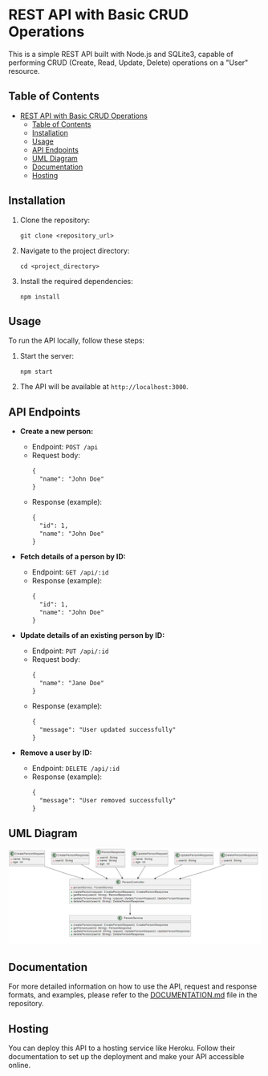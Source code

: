 # REST API with Basic CRUD Operations

This is a simple REST API built with Node.js and SQLite3, capable of performing CRUD (Create, Read, Update, Delete) operations on a "User" resource.

## Table of Contents

- [REST API with Basic CRUD Operations](#rest-api-with-basic-crud-operations)
  - [Table of Contents](#table-of-contents)
  - [Installation](#installation)
  - [Usage](#usage)
  - [API Endpoints](#api-endpoints)
  - [UML Diagram](#uml-diagram)
  - [Documentation](#documentation)
  - [Hosting](#hosting)

## Installation

1. Clone the repository:
   ```
   git clone <repository_url>
   ```

2. Navigate to the project directory:
   ```
   cd <project_directory>
   ```

3. Install the required dependencies:
   ```
   npm install
   ```

## Usage

To run the API locally, follow these steps:

1. Start the server:
   ```
   npm start
   ```

2. The API will be available at `http://localhost:3000`.

## API Endpoints

- **Create a new person:**

  - Endpoint: `POST /api`
  - Request body:
    ```
    {
      "name": "John Doe"
    }
    ```
  - Response (example):
    ```
    {
      "id": 1,
      "name": "John Doe"
    }
    ```

- **Fetch details of a person by ID:**

  - Endpoint: `GET /api/:id`
  - Response (example):
    ```
    {
      "id": 1,
      "name": "John Doe"
    }
    ```

- **Update details of an existing person by ID:**

  - Endpoint: `PUT /api/:id`
  - Request body:
    ```
    {
      "name": "Jane Doe"
    }
    ```
  - Response (example):
    ```
    {
      "message": "User updated successfully"
    }
    ```

- **Remove a user by ID:**

  - Endpoint: `DELETE /api/:id`
  - Response (example):
    ```
    {
      "message": "User removed successfully"
    }
    ```

## UML Diagram

![Alt text](image.png)

## Documentation

For more detailed information on how to use the API, request and response formats, and examples, please refer to the [DOCUMENTATION.md](DOCUMENTATION.md) file in the repository.

## Hosting

You can deploy this API to a hosting service like Heroku. Follow their documentation to set up the deployment and make your API accessible online.

